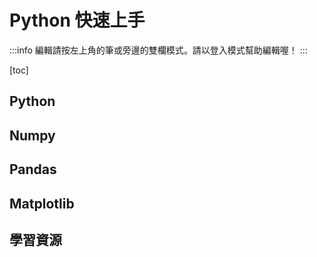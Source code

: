 
# Python 快速上手

:::info
編輯請按左上角的筆<i class="fa fa-pencil"></i>或旁邊的雙欄模式<i class="fa fa-columns"></i>。請以登入模式幫助編輯喔！
:::

[toc]

## Python



## Numpy

## Pandas

## Matplotlib

## 學習資源